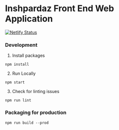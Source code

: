 # Inshpardaz Front End Web Application

[![Netlify Status](https://api.netlify.com/api/v1/badges/b63aa551-081b-430a-a598-eba4338e6387/deploy-status)](https://app.netlify.com/sites/nawishta/deploys)


### Development

1. Install packages

`npm install`

2. Run Locally

`npm start`

3. Check for linting issues

`npm run lint`


### Packaging for production

`npm run build --prod`

